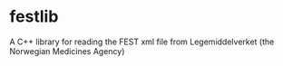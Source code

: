 # festlib
A C++ library for reading the FEST xml file from Legemiddelverket (the Norwegian Medicines Agency)
